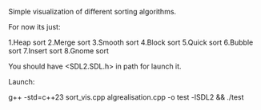 

Simple visualization of different sorting algorithms. 

For now its just:

1.Heap sort
2.Merge sort
3.Smooth sort
4.Block sort
5.Quick sort
6.Bubble sort
7.Insert sort
8.Gnome sort


You should have <SDL2.SDL.h> in path for launch it.

Launch:

g++ -std=c++23 sort_vis.cpp algrealisation.cpp -o test -lSDL2 && ./test
